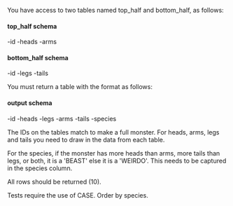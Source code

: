 You have access to two tables named top_half and bottom_half, as follows:

#### top_half schema

-id
-heads
-arms

#### bottom_half schema

-id
-legs
-tails

You must return a table with the format as follows:

#### output schema

-id
-heads
-legs
-arms
-tails
-species

The IDs on the tables match to make a full monster. For heads, arms, legs and tails you need to draw in the data from each table.

For the species, if the monster has more heads than arms, more tails than legs, or both, it is a 'BEAST' else it is a 'WEIRDO'. This needs to be captured in the species column.

All rows should be returned (10).

Tests require the use of CASE. Order by species.
